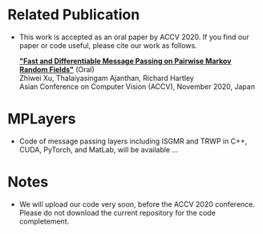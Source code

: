 # Related Publication
- This work is accepted as an oral paper by ACCV 2020. If you find our paper or code useful, please cite our work as follows.

    [**"Fast and Differentiable Message Passing on Pairwise Markov Random Fields"**](https://arxiv.org/abs/1910.10892) (Oral)\
    Zhiwei Xu, Thalaiyasingam Ajanthan, Richard Hartley\
    Asian Conference on Computer Vision (ACCV), November 2020, Japan

# MPLayers
- Code of message passing layers including ISGMR and TRWP in C++, CUDA, PyTorch, and MatLab, will be available ...

# Notes
-  We will upload our code very soon, before the ACCV 2020 conference. Please do not download the current repository for the code completement.
